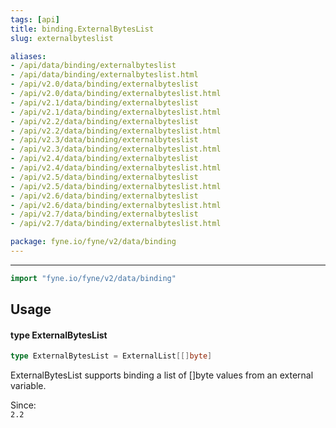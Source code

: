 ```yaml
---
tags: [api]
title: binding.ExternalBytesList
slug: externalbyteslist

aliases:
- /api/data/binding/externalbyteslist
- /api/data/binding/externalbyteslist.html
- /api/v2.0/data/binding/externalbyteslist
- /api/v2.0/data/binding/externalbyteslist.html
- /api/v2.1/data/binding/externalbyteslist
- /api/v2.1/data/binding/externalbyteslist.html
- /api/v2.2/data/binding/externalbyteslist
- /api/v2.2/data/binding/externalbyteslist.html
- /api/v2.3/data/binding/externalbyteslist
- /api/v2.3/data/binding/externalbyteslist.html
- /api/v2.4/data/binding/externalbyteslist
- /api/v2.4/data/binding/externalbyteslist.html
- /api/v2.5/data/binding/externalbyteslist
- /api/v2.5/data/binding/externalbyteslist.html
- /api/v2.6/data/binding/externalbyteslist
- /api/v2.6/data/binding/externalbyteslist.html
- /api/v2.7/data/binding/externalbyteslist
- /api/v2.7/data/binding/externalbyteslist.html

package: fyne.io/fyne/v2/data/binding
---
```



---
```go
import "fyne.io/fyne/v2/data/binding"
```

## Usage

#### type ExternalBytesList

```go
type ExternalBytesList = ExternalList[[]byte]
```

ExternalBytesList supports binding a list of []byte values from an external variable.


<div class="since">Since: <code>
2.2</code></div>
